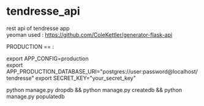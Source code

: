 # tendresse_api
rest api of tendresse app   
yeoman used : https://github.com/ColeKettler/generator-flask-api 

PRODUCTION == :  

export APP_CONFIG=production  
export APP_PRODUCTION_DATABASE_URI="postgres://user:password@localhost/tendresse"
export SECRET_KEY="your_secret_key"  

python manage.py dropdb && python manage.py createdb && python manage.py populatedb
